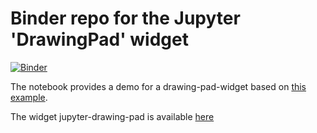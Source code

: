 # Binder repo for the Jupyter 'DrawingPad' widget

[![Binder](https://mybinder.org/badge.svg)](https://mybinder.org/v2/gh/PierreMarion23/jupyter-widget-drawing-pad-binder/master)

The notebook provides a demo for a drawing-pad-widget based on [this example](https://codepen.io/anon/pen/aLYeNB).

The widget jupyter-drawing-pad is available [here](https://github.com/ocoudray/jupyter-drawing-pad)
